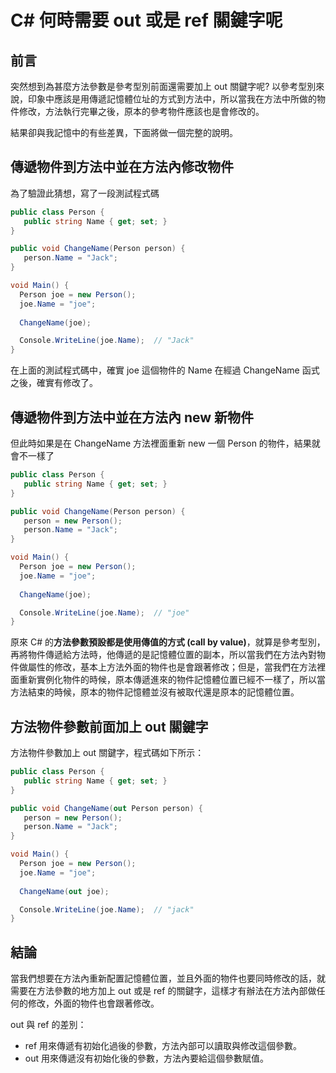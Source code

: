 # C# 何時需要 out 或是 ref 關鍵字呢

## 前言
突然想到為甚麼方法參數是參考型別前面還需要加上 out 關鍵字呢? 以參考型別來說，印象中應該是用傳遞記憶體位址的方式到方法中，所以當我在方法中所做的物件修改，方法執行完畢之後，原本的參考物件應該也是會修改的。

結果卻與我記憶中的有些差異，下面將做一個完整的說明。

## 傳遞物件到方法中並在方法內修改物件

為了驗證此猜想，寫了一段測試程式碼

```csharp
public class Person {
   public string Name { get; set; }
}

public void ChangeName(Person person) {
   person.Name = "Jack";
}

void Main() {
  Person joe = new Person();
  joe.Name = "joe";
  
  ChangeName(joe);

  Console.WriteLine(joe.Name);  // "Jack"
}
```

在上面的測試程式碼中，確實 joe 這個物件的 Name 在經過 ChangeName 函式之後，確實有修改了。

## 傳遞物件到方法中並在方法內 new 新物件

但此時如果是在 ChangeName 方法裡面重新 new 一個 Person 的物件，結果就會不一樣了

```csharp
public class Person {
   public string Name { get; set; }
}

public void ChangeName(Person person) {
   person = new Person();
   person.Name = "Jack";
}

void Main() {
  Person joe = new Person();
  joe.Name = "joe";
  
  ChangeName(joe);

  Console.WriteLine(joe.Name);  // "joe"
}
```

原來 C# 的**方法參數預設都是使用傳值的方式 (call by value)**，就算是參考型別，再將物件傳遞給方法時，他傳遞的是記憶體位置的副本，所以當我們在方法內對物件做屬性的修改，基本上方法外面的物件也是會跟著修改；但是，當我們在方法裡面重新實例化物件的時候，原本傳遞進來的物件記憶體位置已經不一樣了，所以當方法結束的時候，原本的物件記憶體並沒有被取代還是原本的記憶體位置。

## 方法物件參數前面加上 out 關鍵字

方法物件參數加上 out 關鍵字，程式碼如下所示：

```cs
public class Person {
   public string Name { get; set; }
}

public void ChangeName(out Person person) {
   person = new Person();
   person.Name = "Jack";
}

void Main() {
  Person joe = new Person();
  joe.Name = "joe";
  
  ChangeName(out joe);

  Console.WriteLine(joe.Name);  // "jack"
}
```

## 結論
當我們想要在方法內重新配置記憶體位置，並且外面的物件也要同時修改的話，就需要在方法參數的地方加上 out 或是 ref 的關鍵字，這樣才有辦法在方法內部做任何的修改，外面的物件也會跟著修改。

out 與 ref 的差別：
- ref 用來傳遞有初始化過後的參數，方法內部可以讀取與修改這個參數。
- out 用來傳遞沒有初始化後的參數，方法內要給這個參數賦值。

